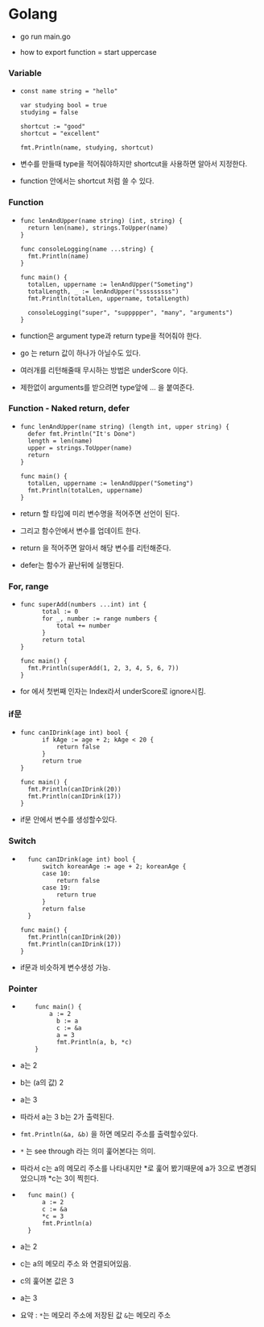 # Golang

- go run main.go

- how to export function = start uppercase

### Variable

- ```
  const name string = "hello"

  var studying bool = true
  studying = false

  shortcut := "good"
  shortcut = "excellent"

  fmt.Println(name, studying, shortcut)
  ```

- 변수를 만들때 type을 적어줘야하지만 shortcut을 사용하면 알아서 지정한다.
- function 안에서는 shortcut 처럼 쓸 수 있다.

### Function

- ```
  func lenAndUpper(name string) (int, string) {
    return len(name), strings.ToUpper(name)
  }

  func consoleLogging(name ...string) {
  	fmt.Println(name)
  }

  func main() {
  	totalLen, uppername := lenAndUpper("Someting")
  	totalLength, _ := lenAndUpper("sssssssss")
  	fmt.Println(totalLen, uppername, totalLength)

  	consoleLogging("super", "suppppper", "many", "arguments")
  }
  ```

- function은 argument type과 return type을 적어줘야 한다.
- go 는 return 값이 하나가 아닐수도 있다.
- 여러개를 리턴해줄때 무시하는 방법은 underScore 이다.
- 제한없이 arguments를 받으려면 type앞에 ... 을 붙여준다.

### Function - Naked return, defer

- ```
  func lenAndUpper(name string) (length int, upper string) {
    defer fmt.Println("It's Done")
  	length = len(name)
  	upper = strings.ToUpper(name)
  	return
  }

  func main() {
  	totalLen, uppername := lenAndUpper("Someting")
  	fmt.Println(totalLen, uppername)
  }
  ```

- return 할 타입에 미리 변수명을 적어주면 선언이 된다.
- 그리고 함수안에서 변수를 업데이트 한다.
- return 을 적어주면 알아서 해당 변수를 리턴해준다.
- defer는 함수가 끝난뒤에 실행된다.

### For, range

- ```
  func superAdd(numbers ...int) int {
    	total := 0
    	for _, number := range numbers {
    		total += number
    	}
    	return total
  }

  func main() {
  	fmt.Println(superAdd(1, 2, 3, 4, 5, 6, 7))
  }
  ```

- for 에서 첫번째 인자는 Index라서 underScore로 ignore시킴.

### if문

- ```
  func canIDrink(age int) bool {
    	if kAge := age + 2; kAge < 20 {
    		return false
    	}
    	return true
  }

  func main() {
  	fmt.Println(canIDrink(20))
  	fmt.Println(canIDrink(17))
  }
  ```

- if문 안에서 변수를 생성할수있다.

### Switch

- ```
    func canIDrink(age int) bool {
      	switch koreanAge := age + 2; koreanAge {
      	case 10:
      		return false
      	case 19:
      		return true
      	}
      	return false
    }

  func main() {
  	fmt.Println(canIDrink(20))
  	fmt.Println(canIDrink(17))
  }
  ```

- if문과 비슷하게 변수생성 가능.

### Pointer

- ```
      func main() {
          a := 2
        	b := a
        	c := &a
        	a = 3
        	fmt.Println(a, b, *c)
      }
  ```
- a는 2
- b는 (a의 값) 2
- a는 3
- 따라서 a는 3 b는 2가 출력된다.
- `fmt.Println(&a, &b)` 을 하면 메모리 주소를 출력할수있다.
- `*` 는 see through 라는 의미 훑어본다는 의미.
- 따라서 c는 a의 메모리 주소를 나타내지만 \*로 훑어 봤기때문에 a가 3으로 변경되었으니까 \*c는 3이 찍힌다.

- ```
    func main() {
    	a := 2
    	c := &a
    	*c = 3
    	fmt.Println(a)
    }
  ```
- a는 2
- c는 a의 메모리 주소 와 연결되어있음.
- c의 훑어본 값은 3
- a는 3

- 요약 : `*`는 메모리 주소에 저장된 값 `&`는 메모리 주소
